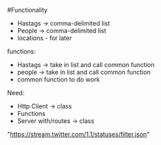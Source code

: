 #Functionality

- Hastags -> comma-delimited list
- People -> comma-delimited list
- locations - for later

functions:
- Hastags -> take in list and call common function
- people -> take in list and call common function
- common function to do work

Need:
- Http Client -> class
- Functions
- Server with/routes -> class

"https://stream.twitter.com/1.1/statuses/filter.json"